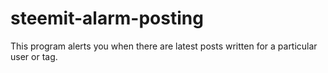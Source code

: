 # steemit-alarm-posting
This program alerts you when there are latest posts written for a particular user or tag.

